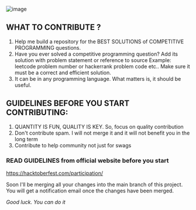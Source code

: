![image](https://user-images.githubusercontent.com/80174852/194639960-94c987f4-00b5-466e-b20d-d1b991442477.png)

## WHAT TO CONTRIBUTE ?
   1. Help me build a repository for the BEST SOLUTIONS of COMPETITIVE PROGRAMMING questions.
   2. Have you ever solved a competitive programming question? Add its solution with problem statement or reference to source  Example: leetcode problem number or hackerrank problem code etc.. Make sure it must be a correct and efficient solution.
   3. It can be in any programming language. What matters is, it should be useful.
   
## GUIDELINES BEFORE YOU START CONTRIBUTING:
  1. QUANTITY IS FUN, QUALITY IS KEY. So, focus on quality contribution
  2. Don't contribute spam. I will not merge it and it will not benefit you in the long term
  3. Contribute to help community not just for swags

### READ GUIDELINES from official website before you start
https://hacktoberfest.com/participation/


Soon I'll be merging all your changes into the main branch of this project. You will get a notification email once the changes have been merged.

*Good luck. You can do it*
